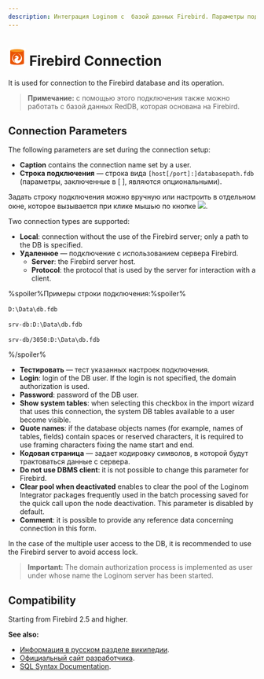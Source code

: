 ```yaml
---
description: Интеграция Loginom с  базой данных Firebird. Параметры подключения. Совместимость.
---
```

# ![ ](./../../../images/icons/common/data-sources/db-firebird_default.svg) Firebird Connection

It is used for connection to the Firebird database and its operation.

> **Примечание:** с помощью этого подключения также можно работать с базой данных RedDB, которая основана на Firebird.

## Connection Parameters

The following parameters are set during the connection setup:

* **Caption** contains the connection name set by a user.
* **Строка подключения** — строка вида `[host[/port]:]databasepath.fdb` (параметры, заключенные в [ ], являются опциональными).

Задать строку подключения можно вручную или настроить в отдельном окне, которое вызывается при клике мышью по кнопке ![ ](./../../../images/extjs-theme/form/open-trigger/open-trigger_default.svg).

Two connection types are supported:
* **Local**: connection without the use of the Firebird server; only a path to the DB is specified.
* **Удаленное** — подключение с использованием сервера Firebird.
   * **Server**: the Firebird server host.
   * **Protocol**: the protocol that is used by the server for interaction with a client.

%spoiler%Примеры строки подключения:%spoiler%

`D:\Data\db.fdb`

`srv-db:D:\Data\db.fdb`

`srv-db/3050:D:\Data\db.fdb`

%/spoiler%

* **Тестировать** — тест указанных настроек подключения.
* **Login**: login of the DB user. If the login is not specified, the domain authorization is used.
* **Password**: password of the DB user.
* **Show system tables**: when selecting this checkbox in the import wizard that uses this connection, the system DB tables available to a user become visible.
* **Quote names**: if the database objects names (for example, names of tables, fields) contain spaces or reserved characters, it is required to use framing characters fixing the name start and end.
* **Кодовая страница** — задает кодировку символов, в которой будут трактоваться данные с сервера.
* **Do not use DBMS client**: it is not possible to change this parameter for Firebird.
* **Clear pool when deactivated** enables to clear the pool of the Loginom Integrator packages frequently used in the batch processing saved for the quick call upon the node deactivation. This parameter is disabled by default.
* **Comment**: it is possible to provide any reference data concerning connection in this form.

In the case of the multiple user access to the DB, it is recommended to use the Firebird server to avoid access lock.

> **Important:** The domain authorization process is implemented as user under whose name the Loginom server has been started.

## Compatibility

Starting from Firebird 2.5 and higher.

**See also:**

* [Информация в русском разделе википедии](https://ru.wikipedia.org/wiki/Firebird).
* [Официальный сайт разработчика](https://firebirdsql.org/).
* [SQL Syntax Documentation](https://www.firebirdsql.org/file/documentation/reference_manuals/fblangref25-en/html/fblangref25-dml.html).
